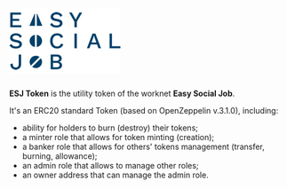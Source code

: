 # <img src="easysocialjob-logo.png" alt="Easy Social Job - ESJ Token">

**ESJ Token** is the utility token of the worknet **Easy Social Job**.

It's an ERC20 standard Token (based on OpenZeppelin v.3.1.0), including:

 * ability for holders to burn (destroy) their tokens;
 * a minter role that allows for token minting (creation);
 * a banker role that allows for others' tokens management (transfer, burning, allowance);
 * an admin role that allows to manage other roles;
 * an owner address that can manage the admin role.
 
